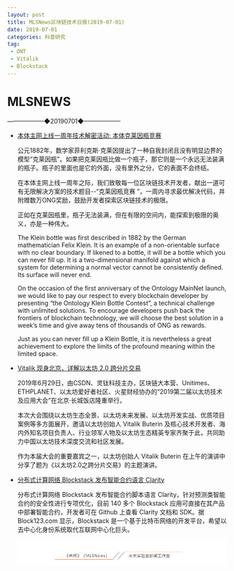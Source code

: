 ```yaml
---
layout: post
title: MLSNews区块链技术日报(2019-07-01)
date: 2019-07-01 
categories: 科普研究
tag:  
 - ONT
 - Vitalik
 - Blockstack
--- 
```

# ​MLSNEWS

——————◆20190701◆——————
* [本体主网上线一周年技术解密活动: 本体克莱因瓶竞赛](https://github.com/ontio/Anniversary)

  公元1882年，数学家菲利克斯·克莱因提出了一种自我封闭且没有明显边界的模型“克莱因瓶”。如果把克莱因瓶比做一个瓶子，那它则是一个永远无法装满的瓶子。瓶子的里面也是它的外面，没有里外之分，它的表面不会终结。

  在本体主网上线一周年之际，我们致敬每一位区块链技术开发者，献出一道可有无限解决方案的技术题目--“克莱因瓶竞赛 ”，一周内寻求最优解决代码，并附赠数万ONG奖励，鼓励开发者探索区块链技术的极限。

  正如在克莱因瓶里，瓶子无法装满，但在有限的空间内，能探索到极限的奥义，亦是一种伟大。

  The Klein bottle was first described in 1882 by the German mathematician Felix Klein. It is an example of a non-orientable surface with no clear boundary. If likened to a bottle, it will be a bottle which you can never fill up. It is a two-dimensional manifold against which a system for determining a normal vector cannot be consistently defined. Its surface will never end.

  On the occasion of the first anniversary of the Ontology MainNet launch, we would like to pay our respect to every blockchain developer by presenting “the Ontology Klein Bottle Contest”, a technical challenge with unlimited solutions. To encourage developers push back the frontiers of blockchain technology, we will choose the best solution in a week’s time and give away tens of thousands of ONG as rewards.

  Just as you can never fill up a Klein Bottle, it is nevertheless a great achievement to explore the limits of the profound meaning within the limited space.
* [Vitalik 现身北京，详解以太坊 2.0 跨分片交易](https://mp.weixin.qq.com/s?__biz=MzU2MTE1NDk2Mg==&mid=2247496281&idx=1&sn=ef4f801e9422462ea945947dc2ecb206&chksm=fc7faca4cb0825b2b345f38f9c37820762a5e7ea1c0d0fff848bbdac8d170f8c473f3cacef6b&scene=0&xtrack=1)

  2019年6月29日，由CSDN、灵钛科技主办，区块链大本营、Unitimes、ETHPLANET、以太坊爱好者社区、火星财经协办的“2019第二届以太坊技术及应用大会”在北京·长城饭店隆重举行。

  本次大会围绕以太坊生态全景、以太坊未来发展、以太坊开发实战、优质项目案例等多方面展开，邀请以太坊创始人 Vitalik Buterin 及核心技术开发者、海内外知名项目负责人、行业领军人物及以太坊生态精英专家齐聚于此，共同助力中国以太坊技术深度交流和社区发展。

  作为本届大会的重要嘉宾之一，以太坊创始人 Vitalik Buterin 在上午的演讲中分享了题为《以太坊2.0之跨分片交易》的主题演讲。
* [分布式计算网络 Blockstack 发布智能合约语言 Clarity](https://github.com/blockstack/clarity-vscode)

  分布式计算网络 Blockstack 发布智能合约脚本语言 Clarity，针对预测类智能合约的安全性进行专项优化，目前 140 多个 Blockstack 应用可直接在其产品中部署智能合约，开发者可在 Github 上查看 Clarity 文档和 SDK。据 Block123.com 显示，Blockstack 是一个基于比特币网络的开发平台，希望以去中心化身份系统取代互联网中心化巨头。
  
  ![](/image/footlogo.png)